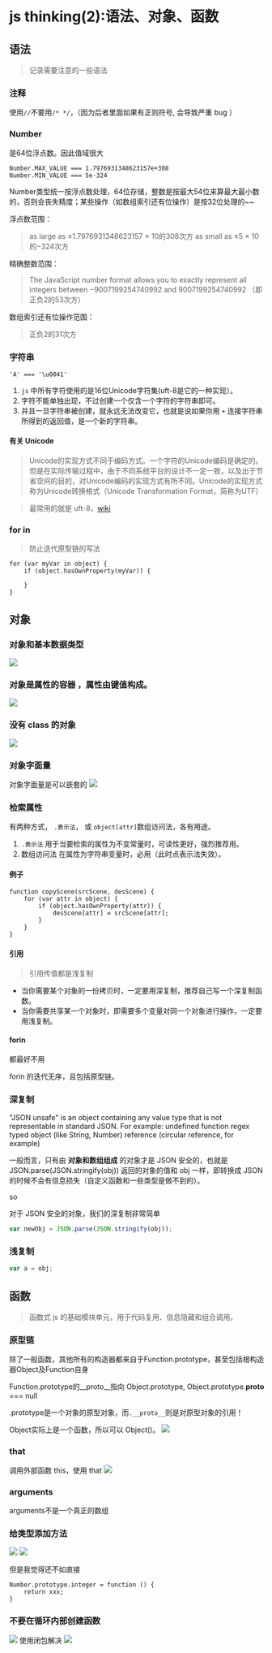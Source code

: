 # js thinking(2):语法、对象、函数

## 语法
> 记录需要注意的一些语法

### 注释
使用`//`不要用`/* */`，（因为后者里面如果有正则符号, 会导致严重 bug ）

### Number
是64位浮点数。因此值域很大

    Number.MAX_VALUE === 1.7976931348623157e+308
    Number.MIN_VALUE === 5e-324

Number类型统一按浮点数处理，64位存储，整数是按最大54位来算最大最小数的，否则会丧失精度；某些操作（如数组索引还有位操作）是按32位处理的~~

浮点数范围：

> as  large  as ±1.7976931348623157 × 10的308次方
as small as ±5 × 10的−324次方

精确整数范围：

> The JavaScript number format allows you to exactly represent all integers between
−9007199254740992  and 9007199254740992 （即正负2的53次方）

数组索引还有位操作范围：

> 正负2的31次方

### 字符串
    'A' === '\u0041'
1. `js` 中所有字符使用的是16位Unicode字符集(uft-8是它的一种实现）。
2. 字符不能单独出现，不过创建一个仅含一个字符的字符串即可。
3. 并且一旦字符串被创建，就永远无法改变它，也就是说如果你用 `+` 连接字符串所得到的返回值，是一个新的字符串。


#### 有关 Unicode
> Unicode的实现方式不同于编码方式。一个字符的Unicode编码是确定的。但是在实际传输过程中，由于不同系统平台的设计不一定一致，以及出于节省空间的目的，对Unicode编码的实现方式有所不同。Unicode的实现方式称为Unicode转换格式（Unicode Transformation Format，简称为UTF）

> 最常用的就是 uft-8，[wiki](https://zh.wikipedia.org/wiki/UTF-8)

### for in
> 防止迭代原型链的写法

    for (var myVar in object) {
        if (object.hasOwnProperty(myVar)) {

        }
    }

## 对象
### 对象和基本数据类型

![](http://7xkpdt.com1.z0.glb.clouddn.com/f571ebc023dbac7f31f34eec23b9ee41.png)

### 对象是属性的容器 ，属性由键值构成。

![](http://7xkpdt.com1.z0.glb.clouddn.com/ff540b212b828b8b6547ceabb6bd5336.png)

### 没有 class 的对象

![](http://7xkpdt.com1.z0.glb.clouddn.com/e64167dfa501403549b88e34ac45aaab.png)

### 对象字面量
对象字面量是可以嵌套的
![](http://7xkpdt.com1.z0.glb.clouddn.com/d48fea11fa7810dbe7d08ae29aa6c76e.png)

### 检索属性
有两种方式， `.表示法`， 或 `object[attr]`数组访问法，各有用途。

1. `.表示法` 用于当要检索的属性为不变常量时，可读性更好，强烈推荐用。
2. 数组访问法 在属性为字符串变量时，必用（此时点表示法失效）。

#### 例子
    function copyScene(srcScene, desScene) {
        for (var attr in object) {
            if (object.hasOwnProperty(attr)) {
                desScene[attr] = srcScene[attr];
            }
        }
    }

#### 引用
> 引用传值都是浅复制

- 当你需要某个对象的一份拷贝时，一定要用深复制，推荐自己写一个深复制函数。
- 当你需要共享某一个对象时，即需要多个变量对同一个对象进行操作，一定要用浅复制。

#### forin
都最好不用

forin 的迭代无序，且包括原型链。

### 深复制
"JSON unsafe" is an object containing any value type that is not representable in standard JSON. For example:
undefined
function
regex
typed object (like String, Number)
reference (circular reference, for example)

一般而言，只有由 **对象和数组组成** 的对象才是 JSON 安全的，也就是 JSON.parse(JSON.stringify(obj)) 返回的对象的值和 obj 一样，即转换成 JSON 的时候不会有信息损失（自定义函数和一些类型是做不到的）。

so

对于 JSON 安全的对象，我们的深复制非常简单
```js
var newObj = JSON.parse(JSON.stringify(obj));
```

### 浅复制
```js
var a = obj;
```

## 函数
> 函数式 js 的基础模块单元，用于代码复用、信息隐藏和组合调用。

### 原型链
除了一般函数，其他所有的构造器都来自于Function.prototype，甚至包括根构造器Object及Function自身

Function.prototype的__proto__指向 Object.prototype, Object.prototype.__proto__ === null

.prototype是一个对象的原型对象，而`.__proto__`则是对原型对象的引用！

Object实际上是一个函数，所以可以 Object()。
![](http://7xkpdt.com1.z0.glb.clouddn.com/8699e9d42e7e181ca328cfc5653c96f1.png)

### that
调用外部函数 this，使用 that
![](http://7xkpdt.com1.z0.glb.clouddn.com/559cc65be07f76c2b75a4c4108ef58e0.png)

### arguments
arguments不是一个真正的数组

### 给类型添加方法
![](http://7xkpdt.com1.z0.glb.clouddn.com/ae7d195ad85cbca69731def9ed94ae7d.png)
![](http://7xkpdt.com1.z0.glb.clouddn.com/5631040de9f1bce2ffdb83ca46b13ee7.png)

但是我觉得还不如直接

    Number.prototype.integer = function () {
        return xxx;
    }

### 不要在循环内部创建函数
![](http://7xkpdt.com1.z0.glb.clouddn.com/8a1a1aa485bc71d3182b174784a5d380.png)
使用闭包解决
![](http://7xkpdt.com1.z0.glb.clouddn.com/38674bbd8c285d02b39f21fba561c1af.png)
